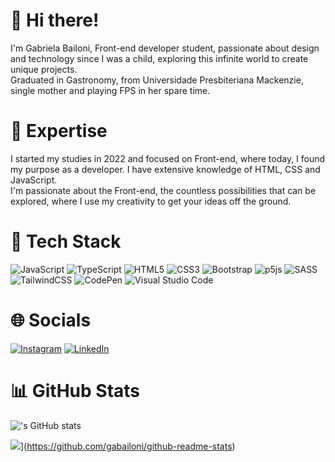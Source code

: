 # 🤟 Hi there!
I'm Gabriela Bailoni, Front-end developer student, passionate about design and technology since I was a child, exploring this infinite world to create unique projects. </br>
Graduated in Gastronomy, from Universidade Presbiteriana Mackenzie, single mother and playing FPS in her spare time.

# 🦾 Expertise
I started my studies in 2022 and focused on Front-end, where today, I found my purpose as a developer. I have extensive knowledge of HTML, CSS and JavaScript. </br>
I'm passionate about the Front-end, the countless possibilities that can be explored, where I use my creativity to get your ideas off the ground.

# 🥷 Tech Stack
![JavaScript](https://img.shields.io/badge/javascript-%23323330.svg?style=for-the-badge&logo=javascript&logoColor=%23F7DF1E) ![TypeScript](https://img.shields.io/badge/typescript-%23007ACC.svg?style=for-the-badge&logo=typescript&logoColor=white) ![HTML5](https://img.shields.io/badge/html5-%23E34F26.svg?style=for-the-badge&logo=html5&logoColor=white) ![CSS3](https://img.shields.io/badge/css3-%231572B6.svg?style=for-the-badge&logo=css3&logoColor=white) ![Bootstrap](https://img.shields.io/badge/bootstrap-%238511FA.svg?style=for-the-badge&logo=bootstrap&logoColor=white) ![p5js](https://img.shields.io/badge/p5.js-ED225D?style=for-the-badge&logo=p5.js&logoColor=FFFFFF) ![SASS](https://img.shields.io/badge/SASS-hotpink.svg?style=for-the-badge&logo=SASS&logoColor=white) ![TailwindCSS](https://img.shields.io/badge/tailwindcss-%2338B2AC.svg?style=for-the-badge&logo=tailwind-css&logoColor=white) ![CodePen](https://img.shields.io/badge/CodePen-white?style=for-the-badge&logo=codepen&logoColor=black) ![Visual Studio Code](https://img.shields.io/badge/Visual%20Studio%20Code-0078d7.svg?style=for-the-badge&logo=visual-studio-code&logoColor=white)

# 🌐 Socials
[![Instagram](https://img.shields.io/badge/Instagram-%23E4405F.svg?logo=Instagram&logoColor=white)](https://instagram.com/_wariaw.png) [![LinkedIn](https://img.shields.io/badge/LinkedIn-%230077B5.svg?logo=linkedin&logoColor=white)](https://www.linkedin.com/in/maria-gabriela-bailoni-186b62254/) 

# 📊 GitHub Stats
!['s GitHub stats](https://github-readme-stats.vercel.app/api?username=gabailoni&show_icons=true&theme=radical&hide_border=false&include_all_commits=false&count_private=false)

![](https://github-readme-stats.vercel.app/api/top-langs/?username=gabailoni&theme=radical&hide_border=false&include_all_commits=false&count_private=false&layout=compact)](https://github.com/gabailoni/github-readme-stats)
